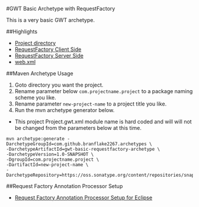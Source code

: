 #GWT Basic Archetype with RequestFactory

This is a very basic GWT archetype. 

##Highlights
* [Project directory](https://github.com/branflake2267/Archetypes/tree/master/archetypes/gwt-basic-requestfactory/src/main/java/org/gonevertical/project)
* [RequestFactory Client Side](https://github.com/branflake2267/Archetypes/tree/master/archetypes/gwt-basic-requestfactory/src/main/java/org/gonevertical/project/client/requestfactory)
* [RequestFactory Server Side](https://github.com/branflake2267/Archetypes/tree/master/archetypes/gwt-basic-requestfactory/src/main/java/org/gonevertical/project/server/domain)
* [web.xml](https://github.com/branflake2267/Archetypes/blob/master/archetypes/gwt-basic-requestfactory/src/main/webapp/WEB-INF/web.xml)

##Maven Archetype Usage

1. Goto directory you want the project.
2. Rename parameter below `com.projectname.project` to a package naming scheme you like.
3. Rename parameter `new-project-name` to a project title you like.
4. Run the mvn archetype generator below.

* This project Project.gwt.xml module name is hard coded and will will not be changed from the parameters below at this time.

```
mvn archetype:generate -DarchetypeGroupId=com.github.branflake2267.archetypes \
-DarchetypeArtifactId=gwt-basic-requestfactory-archetype \
-DarchetypeVersion=1.0-SNAPSHOT \
-DgroupId=com.projectname.project \
-DartifactId=new-project-name \
-DarchetypeRepository=https://oss.sonatype.org/content/repositories/snapshots
```

##Request Factory Annotation Processor Setup
* [Request Factory Annotation Processor Setup for Eclipse](http://c.gwt-examples.com/home/data-transport/request-factory/annotation-processor)